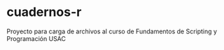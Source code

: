# cuadernos-r
Proyecto para carga de archivos al curso de Fundamentos de Scripting y Programación USAC
